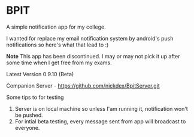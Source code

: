 # BPIT
A simple notification app for my college.

I wanted for replace my email notification system by android's push notifications so here's what that lead to :)

<strong>Note</strong>
This app has been discontinued. I may or may not pick it up after some time when I get free from my exams.

Latest Version
0.9.10 (Beta)

Companion Server - https://github.com/nickdex/BpitServer.git


Some tips to for testing
  1. Server is on local machine so unless I'am running it, notification won't be pushed.
  2. For intial beta testing, every message sent from app will broadcast to everyone.
  
